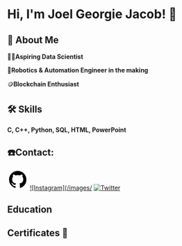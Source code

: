 
# Hi, I'm Joel Georgie Jacob! 👋


## 🚀 About Me
👨‍💻**Aspiring Data Scientist**

🤖**Robotics & Automation Engineer in the making**

🪙**Blockchain Enthusiast** 



## 🛠 Skills
**C, C++, Python, SQL, HTML, PowerPoint** 

## ☎️Contact:
   [![Github](/images/github.svg)](https://github.com/jj7258)
   [![Instagram](/images/](https://www.instagram.com/joelj7258)
   [![Twitter](/images/)](https://twitter.com/Joelj7258?t=HLq7vAP_LzGPfu7dEHritA&s=08)

## Education

## Certificates 📜

